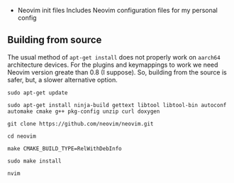 * Neovim init files
Includes Neovim configuration files for my personal config

## Building from source
The usual method of `apt-get install` does not properly work on `aarch64` architecture devices. For the plugins and
keymappings to work we need Neovim version greate than 0.8 (I suppose). So, building from the source is safer, but, a
slower alternative option.

```shell
sudo apt-get update

sudo apt-get install ninja-build gettext libtool libtool-bin autoconf automake cmake g++ pkg-config unzip curl doxygen

git clone https://github.com/neovim/neovim.git

cd neovim

make CMAKE_BUILD_TYPE=RelWithDebInfo

sudo make install

nvim
```

